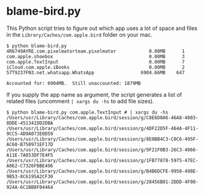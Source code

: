 # blame-bird.py
This Python script tries to figure out which app uses a lot of
space and files in the `Library/Caches/com.apple.bird` folder on your mac.

```
$ python blame-bird.py
4R6749AYRE.com.pixelmatorteam.pixelmator            0.00MB      1
com.apple.shoebox                                   0.00MB      3
com.apple.TextInput                                 0.00MB      7
iCloud.com.apple.iBooks                             0.00MB      2
57T9237FN3.net.whatsapp.WhatsApp                 6904.66MB    647

Accounted for: 6904MB.  Still unaccounted: 1879MB
```

If you supply the app name as argument, the script generates a list of
related files (uncomment `| xargs du -hs` to add file sizes).

```
$ python blame-bird.py com.apple.TextInput # | xargs du -hs
/Users/usr/Library/Caches/com.apple.bird/session/g/C8E6D0A6-46A8-4803-8DDE-451341DD2DBA
/Users/usr/Library/Caches/com.apple.bird/session/g/4DF22D5F-464A-4F11-9CC5-4D9A073E0D59
/Users/usr/Library/Caches/com.apple.bird/session/g/8E0BB4C3-C0C6-495F-AC60-B750971EF17D
/Users/usr/Library/Caches/com.apple.bird/session/g/9F21F0B3-26C3-4066-A11E-7A853DF7E4F5
/Users/usr/Library/Caches/com.apple.bird/session/g/1FB77878-5975-47EC-A062-C7326FBBE496
/Users/usr/Library/Caches/com.apple.bird/session/g/B4B6DCFE-9958-498E-9B53-8C6195A2CF30
/Users/usr/Library/Caches/com.apple.bird/session/g/28456B01-2DDD-4F08-924A-6C1BB8F04464
```
